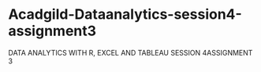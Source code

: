 # Acadgild-Dataanalytics-session4-assignment3
DATA ANALYTICS WITH R, EXCEL AND TABLEAU SESSION 4ASSIGNMENT 3
